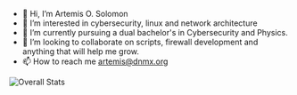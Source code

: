 - 👋 Hi, I’m Artemis O. Solomon
- 👀 I’m interested in cybersecurity, linux and network architecture
- 🌱 I’m currently pursuing a dual bachelor's in Cybersecurity and Physics.
- 💞️ I’m looking to collaborate on scripts, firewall development and anything that will help me grow.
- 📫 How to reach me artemis@dnmx.org

![Overall Stats](https://github-readme-stats.vercel.app/api?username=Artemis-solomon&count_private=true&show_icons=true&hide=contribs)

<!---
Artemis-solomon/Artemis-solomon is a ✨ special ✨ repository because its `README.md` (this file) appears on your GitHub profile.
You can click the Preview link to take a look at your changes.
--->
